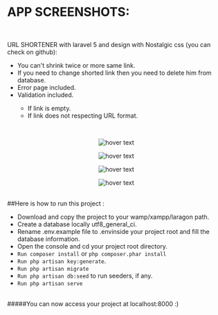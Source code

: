 # APP SCREENSHOTS:
<br/>
<p>URL SHORTENER with laravel 5 and design with Nostalgic css (you can check on github):</p>
<ul>
  <li>You can't shrink twice or more same link.</li>
  <li>If you need to change shorted link then you need to delete him from database.</li>
  <li>Error page included.</li>
  <li>Validation included.</li>
    <ul>
       <li>If link is empty.</li>
       <li>If link does not respecting URL format.</li>
    </ul>
</ul> 
<br/>
<p align="center">
  <img src="https://github.com/ELATTARIYassine/URL-shortener-laravel-5-and-nostalgic-css/blob/master/Github-images/localhost.png?raw=true"  title="hover text"> 
</p>
<p align="center">
  <img src="https://github.com/ELATTARIYassine/URL-shortener-laravel-5-and-nostalgic-css/blob/master/Github-images/add-link.png?raw=true"  title="hover text"> 
</p>
<p align="center">
  <img src="https://github.com/ELATTARIYassine/URL-shortener-laravel-5-and-nostalgic-css/blob/master/Github-images/shorted-link.png?raw=true"  title="hover text"> 
</p>
<p align="center">
  <img src="https://github.com/ELATTARIYassine/URL-shortener-laravel-5-and-nostalgic-css/blob/master/Github-images/error-case.png?raw=true"  title="hover text"> 
</p> 
<br/>
##Here is how to run this project :
<ul>
    <li>Download and copy the project to your wamp/xampp/laragon path.</li>
    <li>Create a database locally utf8_general_ci.</li>
    <li>Rename .env.example file to .envinside your project root and fill the database information.</li>
    <li>Open the console and cd your project root directory.</li>
    <li><code>Run composer install</code> or <code>php composer.phar install</code></li>
    <li><code>Run php artisan key:generate</code>.</li>
    <li><code>Run php artisan migrate</code></li>
    <li><code>Run php artisan db:seed</code> to run seeders, if any.</li>
    <li><code>Run php artisan serve</code></li>
</ul>
<br/>
#####You can now access your project at localhost:8000 :)
